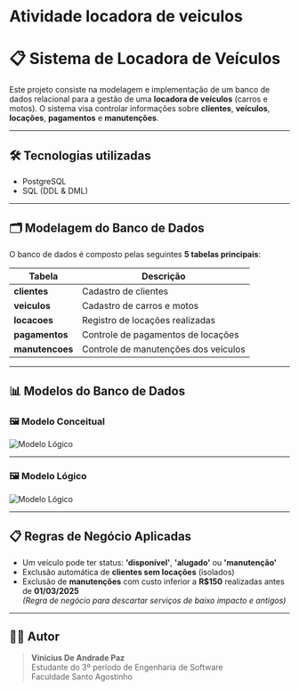 # Atividade locadora de veiculos
# 📋 Sistema de Locadora de Veículos

Este projeto consiste na modelagem e implementação de um banco de dados relacional para a gestão de uma **locadora de veículos** (carros e motos). O sistema visa controlar informações sobre **clientes**, **veículos**, **locações**, **pagamentos** e **manutenções**.

---

## 🛠️ Tecnologias utilizadas

- PostgreSQL
- SQL (DDL & DML)

---

## 🗂️ Modelagem do Banco de Dados

O banco de dados é composto pelas seguintes **5 tabelas principais**:

| Tabela | Descrição |
|--------|-----------|
| **clientes** | Cadastro de clientes |
| **veiculos** | Cadastro de carros e motos |
| **locacoes** | Registro de locações realizadas |
| **pagamentos** | Controle de pagamentos de locações |
| **manutencoes** | Controle de manutenções dos veículos |

---

## 📊 Modelos do Banco de Dados

### 🖼️ Modelo Conceitual

![Modelo Lógico](https://raw.github.com/NoKKziN/Atividade_locadora_de_veiculos/blob/main/Imagens/Modelos/Modelo_conceitual.png)

---

### 🖼️ Modelo Lógico


![Modelo Lógico](https://raw.githubusercontent.com/NoKKziN/Imagens/Modelos/Modelo_logica.png)

---

## 📋 Regras de Negócio Aplicadas

- Um veículo pode ter status: **'disponível'**, **'alugado'** ou **'manutenção'**
- Exclusão automática de **clientes sem locações** (isolados)
- Exclusão de **manutenções** com custo inferior a **R$150** realizadas antes de **01/03/2025**  
*(Regra de negócio para descartar serviços de baixo impacto e antigos)*

---

## 👨‍💻 Autor

> **Vinicius De Andrade Paz**  
> Estudante do 3º período de Engenharia de Software  
> Faculdade Santo Agostinho

